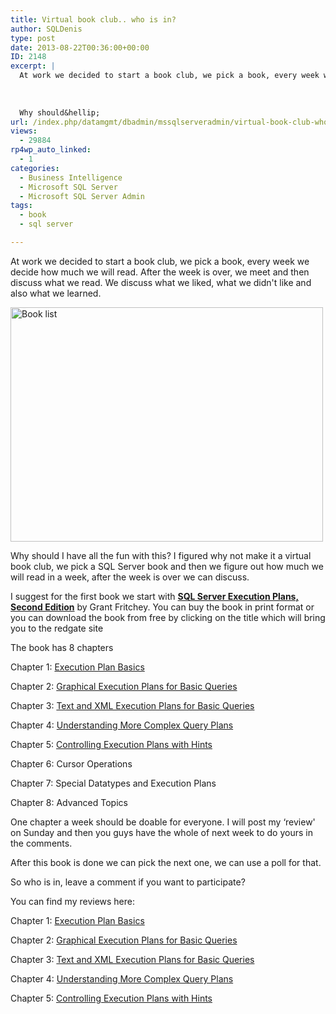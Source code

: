 ```yaml
---
title: Virtual book club.. who is in?
author: SQLDenis
type: post
date: 2013-08-22T00:36:00+00:00
ID: 2148
excerpt: |
  At work we decided to start a book club, we pick a book, every week we decide how much we will read. After the week is over, we meet and then discuss what we read. We discuss what we liked, what we didn't like and also what we learned.
  
  
  
  Why should&hellip;
url: /index.php/datamgmt/dbadmin/mssqlserveradmin/virtual-book-club-who-is/
views:
  - 29884
rp4wp_auto_linked:
  - 1
categories:
  - Business Intelligence
  - Microsoft SQL Server
  - Microsoft SQL Server Admin
tags:
  - book
  - sql server

---
```

At work we decided to start a book club, we pick a book, every week we decide how much we will read. After the week is over, we meet and then discuss what we read. We discuss what we liked, what we didn't like and also what we learned.

[<img src="http://farm6.staticflickr.com/5478/9564719333_3d9b05c893.jpg" width="500" height="375" alt="Book list" />][1]

Why should I have all the fun with this? I figured why not make it a virtual book club, we pick a SQL Server book and then we figure out how much we will read in a week, after the week is over we can discuss.

I suggest for the first book we start with **[SQL Server Execution Plans, Second Edition][2]** by Grant Fritchey. You can buy the book in print format or you can download the book from free by clicking on the title which will bring you to the redgate site

The book has 8 chapters

Chapter 1: [Execution Plan Basics][3]
  
Chapter 2: [Graphical Execution Plans for Basic Queries][4]
  
Chapter 3: [Text and XML Execution Plans for Basic Queries][5]
  
Chapter 4: [Understanding More Complex Query Plans][6]
  
Chapter 5: [Controlling Execution Plans with Hints][7]
  
Chapter 6: Cursor Operations
  
Chapter 7: Special Datatypes and Execution Plans
  
Chapter 8: Advanced Topics

One chapter a week should be doable for everyone. I will post my &#8216;review' on Sunday and then you guys have the whole of next week to do yours in the comments.

After this book is done we can pick the next one, we can use a poll for that.

So who is in, leave a comment if you want to participate?

You can find my reviews here:
  
Chapter 1: [Execution Plan Basics][3]
  
Chapter 2: [Graphical Execution Plans for Basic Queries][4]
  
Chapter 3: [Text and XML Execution Plans for Basic Queries][5]
  
Chapter 4: [Understanding More Complex Query Plans][6]
  
Chapter 5: [Controlling Execution Plans with Hints][7]

 [1]: http://www.flickr.com/photos/denisgobo/9564719333/ "Book list by Denis Gobo, on Flickr"
 [2]: http://www.red-gate.com/community/books/sql-server-execution-plans-ed-2
 [3]: http://denis-gobo.squarespace.com/denisgobo/2013/9/4/review-of-sql-server-execution-plans-chapter-1-execution-plan-basics
 [4]: http://denis-gobo.squarespace.com/denisgobo/2013/9/11/review-of-sql-server-execution-plans-chapter-2-reading-graphical-execution-plans-for-basic-queries
 [5]: http://denis-gobo.squarespace.com/denisgobo/2013/9/17/review-of-sql-server-execution-plans-chapter-3-text-and-xml-execution-plans-for-basic-queries
 [6]: http://denis-gobo.squarespace.com/denisgobo/2013/9/25/review-of-sql-server-execution-plans-chapter-3-understanding-more-complex-query-plans
 [7]: http://denis-gobo.squarespace.com/denisgobo/2013/10/7/review-of-sql-server-execution-plans-chapter-5-controlling-execution-plans-with-hints